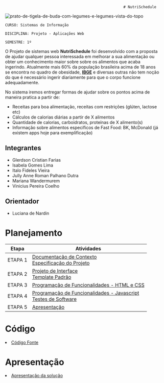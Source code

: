                                                           # NutriSchedule

![prato-de-tigela-de-buda-com-legumes-e-legumes-vista-do-topo](https://user-images.githubusercontent.com/125522668/228103942-827caa17-111c-48bc-9b2a-6b799ebaba3e.jpg)

`CURSO: Sistemas de Informação`

`DISCIPLINA: Projeto - Aplicações Web`

`SEMESTRE: 1º`

O Projeto de sistemas web **NutriSchedule** foi desenvolvido com a proposta de ajudar qualquer pessoa interessada em melhorar a sua alimentação ou obter um conhecimento maior sobre sobre os alimentos que acaba ingerindo. Atualmente mais 60% da população brasileira acima de 18 anos se encontra no quadro de obesidade, **[IBGE](https://www.gov.br/pt-br/noticias/saude-e-vigilancia-sanitaria/2020/10/pesquisa-do-ibge-mostra-aumento-da-obesidade-entre-adultos)** e diversas outras não tem noção do que é necessário ingerir diariamente para que o corpo funcione adequadamente.

No sistema iremos entregar formas de ajudar sobre os pontos acima de maneira pratica a partir de:

- Receitas para boa alimentação, receitas com restrições (glúten, lactose etc)
- Cálculos de calorias diárias a partir de X alimentos
- Quantidade de calorias, carboidratos, proteínas de X alimento(s)
- Informação sobre alimentos específicos de Fast Food: BK, McDonald (já existem apps hoje para exemplificação)

## Integrantes

* Glerdson Cristian Farias
* Isabela Gomes Lima
* Italo Fideles Vieira
* Jully Anne Roman Palhano Dutra
* Mariana Wandermurem
* Vinicius Pereira Coelho

## Orientador

* Luciana de Nardin

# Planejamento

| Etapa         | Atividades |
|  :----:   | ----------- |
| ETAPA 1         |[Documentação de Contexto](docs/context.md) <br> [Especificação do Projeto](docs/especification.md) |
| ETAPA 2         |[Projeto de Interface](docs/interface.md) <br> [Template Padrão](docs/template.md) |
| ETAPA 3         |[Programação de Funcionalidades - HTML e CSS](docs/development.md) |
| ETAPA 4        |[Programação de Funcionalidades - Javascript](docs/development.md) <br> [Testes de Software ](docs/tests.md) |
| ETAPA 5         | [Apresentação](presentation/README.md) |

# Código

<li><a href="src/README.md"> Código Fonte</a></li>

# Apresentação

<li><a href="presentation/README.md"> Apresentação da solução</a></li>
